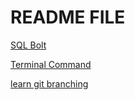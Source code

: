 # README FILE

[SQL Bolt](./SQL%20Bolt/SQL%20Bolt.md)

[Terminal Command](./Terminal/Terminal%20Command.md)

[learn git branching](./learngitbranching/GIT%20Practice.md)

